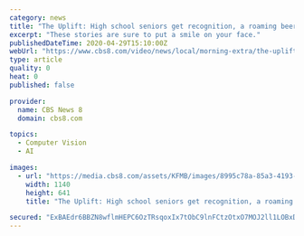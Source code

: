 ```yaml
---
category: news
title: "The Uplift: High school seniors get recognition, a roaming beer truck, paper bag dress-up, and a quarantine engagement ring"
excerpt: "These stories are sure to put a smile on your face."
publishedDateTime: 2020-04-29T15:10:00Z
webUrl: "https://www.cbs8.com/video/news/local/morning-extra/the-uplift-april-29/509-99e8a2c1-9b26-48b0-a996-ddb1eced55c6"
type: article
quality: 0
heat: 0
published: false

provider:
  name: CBS News 8
  domain: cbs8.com

topics:
  - Computer Vision
  - AI

images:
  - url: "https://media.cbs8.com/assets/KFMB/images/8995c78a-85a3-4193-89e5-7ea117a56674/8995c78a-85a3-4193-89e5-7ea117a56674_1140x641.jpg"
    width: 1140
    height: 641
    title: "The Uplift: High school seniors get recognition, a roaming beer truck, paper bag dress-up, and a quarantine engagement ring"

secured: "ExBAEdr6BBZN8wflmHEPC6OzTRsqoxIx7tObC9lnFCtzOtxO7MOJ2ll1LOBxD+HbbjdnHAfpjf+H5hbbI44S9dhDq6aGYaJlY99nhz8lsKcsak2g2TnyhH/V3jms0ilMyXh0MoirmEbonz7yPhian1sNhvuDDtwmTflHVhvgQ55QbZ2U4Tf53N/U4isswgsP55PF3/NlgsRkbTCIi/UE60kf4S6GJrfhKAaPr7YYDb+ULMOIFHvyngJ8M9Px3e9j5CY4EOZZMfl5okItaxYEuns60YrXtLrbHBgsUaJoc3NL9l4QaptcCxGOzKmmmHzVVrQe4VXejWAcw1uGFttUUIYJDgSGA5sfImjdyzRl7PBXfYPenhLmtM/8aF72fUELrlcrtDvXQS0n2j+L2uvSPCPKcT47gNl7aCPrLdV3jNnk8HvY7UiTzK5yb9ca0wTRwJuVz4/2pNxUgsG23z+bafly2hrGGwukEtKm5wd1ZFU=;xacOnBvLzqmr6/5BCIrUrQ=="
---
```


